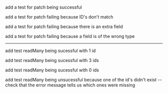 add a test for patch being successful 

add a test for patch failing because ID's don't match 

add a test for patch failing because there is an extra field

add a test for patch failing because a field is of the wrong type

- - - - - - - - - - - - - - - - - - - - 


add test readMany being sucessful with 1 id 

add test readMany being sucessful with 3 ids 

add test readMany being sucessful with 0 ids 

add test readMany being unsucessful because one of the id's didn't exist -- check that the error message tells us which ones were missing


